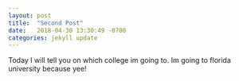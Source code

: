 ```yaml
---
layout: post
title:  "Second Post"
date:   2018-04-30 13:30:49 -0700
categories: jekyll update
---
```

Today I will tell you on which college im going to. Im going to florida university because yee!
